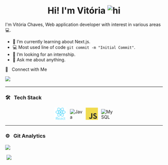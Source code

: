 <h1 align="center"> Hi! I'm Vitória <img src="https://user-images.githubusercontent.com/1303154/88677602-1635ba80-d120-11ea-84d8-d263ba5fc3c0.gif" width="28px" alt="hi"></h1>

I'm Vitória Chaves, Web application developer with interest in various areas 💻.


- :seedling: I’m currently learning about Next.js.
- :computer: Most used line of code `git commit -m "Initial Commit"`.
- 🤔 I’m looking for an internship.
- :speech_balloon: Ask me about anything.

🤝 &nbsp; Connect with Me

[<img src="https://img.shields.io/badge/linkedin-%230077B5.svg?&style=for-the-badge&logo=linkedin&logoColor=white" />](https://www.linkedin.com/in/vit%C3%B3ria-chaves-3882952a3/)
<hr>

### 🛠 &nbsp; Tech Stack
<div style="display: flex; gap: 10px; justify-content: center; align-items: center;">
  <div style="width: 40px;">
    <img src="https://raw.githubusercontent.com/devicons/devicon/master/icons/react/react-original-wordmark.svg" width="40" alt="React">
  </div>
  <div style="width: 40px;">
    <img src="https://www.vectorlogo.zone/logos/java/java-vertical.svg" width="40" alt="Java">
  </div>
  <div style="width: 40px;">
    <img src="https://raw.githubusercontent.com/devicons/devicon/master/icons/javascript/javascript-original.svg" width="40" alt="JavaScript">
  </div>
  <div style="width: 40px;">
    <img src="https://www.vectorlogo.zone/logos/mysql/mysql-ar21.svg" width="40" alt="MySQL">
  </div>
</div>

<hr>

### ⚙️ &nbsp; Git Analytics
 
<p><img align="center" src="https://github-readme-stats.vercel.app/api?username=vitoriadelanachaves&theme=dark&show_icons=true" /></p>
<p>&nbsp;<img align="center" src="https://github-readme-stats.vercel.app/api/top-langs/?username=vitoriadelanachaves&theme=dark&layout=compact" width="410" /></p>
